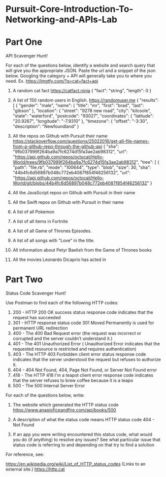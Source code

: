# Pursuit-Core-Introduction-To-Networking-and-APIs-Lab

# Part One

API Scavenger Hunt!

For each of the questions below, identify a website and search query that will give you the appropriate JSON.  Paste the url and a snippet of the json below.  Googling the category + API will generally take you to where you need.  Ex. https://lmgtfy.com/?q=cat+fact+api

1. A random cat fact 
https://catfact.ninja
{
  "fact": "string",
  "length": 0
}

1. A list of 150 random users in English.
https://randomuser.me
{
"results": [
  {
    "gender": "male",
    "name": {
      "title": "mr",
      "first": "brad",
      "last": "gibson"
    },
    "location": {
      "street": "9278 new road",
      "city": "kilcoole",
      "state": "waterford",
      "postcode": "93027",
      "coordinates": {
        "latitude": "20.9267",
        "longitude": "-7.9310"
      },
      "timezone": {
        "offset": "-3:30",
        "description": "Newfoundland"
      }

1. All the repos on Github with Pursuit their name
https://stackoverflow.com/questions/25022016/get-all-file-names-from-a-github-repo-through-the-github-api
{
"sha": "9fb037999f264ba9a7fc6274d15fa3ae2ab98312",
"url": "https://api.github.com/repos/octocat/Hello-World/trees/9fb037999f264ba9a7fc6274d15fa3ae2ab98312",
"tree": [
  {
    "path": "file.rb",
    "mode": "100644",
    "type": "blob",
    "size": 30,
    "sha": "44b4fc6d56897b048c772eb4087f854f46256132",
    "url": "https://api.github.com/repos/octocat/Hello-World/git/blobs/44b4fc6d56897b048c772eb4087f854f46256132"
  }
1. All the JavaScript repos on Github with Pursuit in their name
1. All the Swift repos on Github with Pursuit in their name
1. A list of all Pokemon
1. A list of all items in Fortnite
1. A list of all Game of Thrones Episodes.
1. A list of all songs with "Love" in the title.
1. All information about Petyr Baelish from the Game of Thrones books
1. All the movies Leonardo Dicaprio has acted in

# Part Two

Status Code Scavenger Hunt!

Use Postman to find each of the following HTTP codes:


1. 200 - HTTP 200 OK success status response code indicates that the request has succeeded 
1. 301 - HTTP response status code 301 Moved Permanently is used for permanent URL redirection
1. 400 - The 400 Bad Request error (the request was incorrect or corrupted and the server couldn't understand it.)
1. 401 - The 401 Unauthorized Error ( Unauthorized Error indicates that the requested resource is restricted and requires authentication)
1. 403 - The HTTP 403 Forbidden client error status response code indicates that the server understood the request but refuses to authorize it.
1. 404 - 404 Not Found, 404, Page Not Found, or Server Not Found error 
1. 418 - The HTTP 418 I'm a teapot client error response code indicates that the server refuses to brew coffee because it is a teapo
1. 500 - The 500 Internal Server Error 


For each of the questions below, write:

1. The website which generated the HTTP status code
https://www.anapioficeandfire.com/api/books/500


2. A description of what the status code means
HTTP status code 404 - Not Found

3. If an app you were writing encountered this status code, what would you do (if anything) to resolve any issues?
See what particular issue that status code is referring to and depending on that try to find a solution

For reference, see:

https://en.wikipedia.org/wiki/List_of_HTTP_status_codes (Links to an external site.)
https://http.cat



